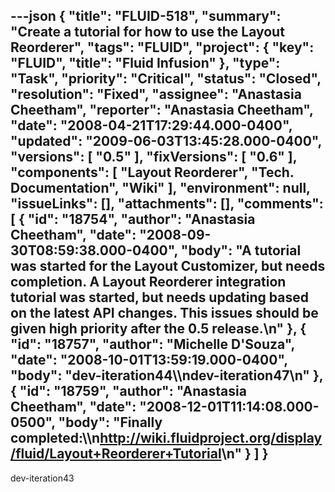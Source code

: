 ---json
{
  "title": "FLUID-518",
  "summary": "Create a tutorial for how to use the Layout Reorderer",
  "tags": "FLUID",
  "project": {
    "key": "FLUID",
    "title": "Fluid Infusion"
  },
  "type": "Task",
  "priority": "Critical",
  "status": "Closed",
  "resolution": "Fixed",
  "assignee": "Anastasia Cheetham",
  "reporter": "Anastasia Cheetham",
  "date": "2008-04-21T17:29:44.000-0400",
  "updated": "2009-06-03T13:45:28.000-0400",
  "versions": [
    "0.5"
  ],
  "fixVersions": [
    "0.6"
  ],
  "components": [
    "Layout Reorderer",
    "Tech. Documentation",
    "Wiki"
  ],
  "environment": null,
  "issueLinks": [],
  "attachments": [],
  "comments": [
    {
      "id": "18754",
      "author": "Anastasia Cheetham",
      "date": "2008-09-30T08:59:38.000-0400",
      "body": "A tutorial was started for the Layout Customizer, but needs completion. A Layout Reorderer integration tutorial was started, but needs updating based on the latest API changes. This issues should be given high priority after the 0.5 release.\n"
    },
    {
      "id": "18757",
      "author": "Michelle D'Souza",
      "date": "2008-10-01T13:59:19.000-0400",
      "body": "dev-iteration44\\\ndev-iteration47\n"
    },
    {
      "id": "18759",
      "author": "Anastasia Cheetham",
      "date": "2008-12-01T11:14:08.000-0500",
      "body": "Finally completed:\\\n<http://wiki.fluidproject.org/display/fluid/Layout+Reorderer+Tutorial>\n"
    }
  ]
}
---
dev-iteration43

        